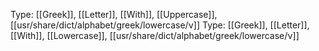 Type: [[Greek]], [[Letter]], [[With]], [[Uppercase]], [[usr/share/dict/alphabet/greek/lowercase/ν]]
Type: [[Greek]], [[Letter]], [[With]], [[Lowercase]], [[usr/share/dict/alphabet/greek/lowercase/ν]]
